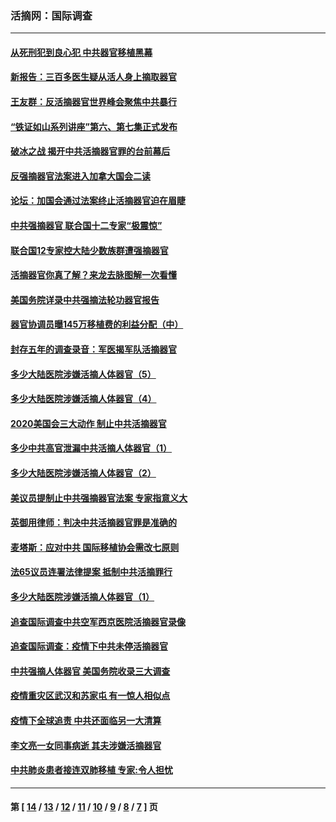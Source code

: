 ### 活摘网：国际调查
---
#### [从死刑犯到良心犯 中共器官移植黑幕](../../pages/nf5947/n13764669.md?07300430) 
#### [新报告：三百多医生疑从活人身上摘取器官](../../pages/nf5947/n13703044.md?07300430) 
#### [王友群：反活摘器官世界峰会聚焦中共暴行](../../pages/nf5947/n13250738.md?07300430) 
#### [“铁证如山系列讲座”第六、第七集正式发布](../../pages/nf5947/n13106287.md?07300430) 
#### [破冰之战 揭开中共活摘器官罪的台前幕后](../../pages/nf5947/n13082457.md?07300430) 
#### [反强摘器官法案进入加拿大国会二读](../../pages/nf5947/n13033450.md?07300430) 
#### [论坛：加国会通过法案终止活摘器官迫在眉睫](../../pages/nf5947/n13029839.md?07300430) 
#### [中共强摘器官 联合国十二专家“极震惊”](../../pages/nf5947/n13024313.md?07300430) 
#### [联合国12专家控大陆少数族群遭强摘器官](../../pages/nf5947/n13023877.md?07300430) 
#### [活摘器官你真了解？来龙去脉图解一次看懂](../../pages/nf5947/n13013820.md?07300430) 
#### [美国务院详录中共强摘法轮功器官报告](../../pages/nf5947/n12944519.md?07300430) 
#### [器官协调员曝145万移植费的利益分配（中）](../../pages/nf5947/n12894547.md?07300430) 
#### [封存五年的调查录音：军医揭军队活摘器官](../../pages/nf5947/n12798692.md?07300430) 
#### [多少大陆医院涉嫌活摘人体器官（5）](../../pages/nf5947/n12768383.md?07300430) 
#### [多少大陆医院涉嫌活摘人体器官（4）](../../pages/nf5947/n12664434.md?07300430) 
#### [2020美国会三大动作 制止中共活摘器官](../../pages/nf5947/n12682004.md?07300430) 
#### [多少中共高官泄漏中共活摘人体器官（1）](../../pages/nf5947/n12671234.md?07300430) 
#### [多少大陆医院涉嫌活摘人体器官（2）](../../pages/nf5947/n12655589.md?07300430) 
#### [美议员提制止中共强摘器官法案 专家指意义大](../../pages/nf5947/n12630561.md?07300430) 
#### [英御用律师：判决中共活摘器官罪是准确的](../../pages/nf5947/n12580740.md?07300430) 
#### [麦塔斯：应对中共 国际移植协会需改七原则](../../pages/nf5947/n12514711.md?07300430) 
#### [法65议员连署法律提案 抵制中共活摘罪行](../../pages/nf5947/n12437047.md?07300430) 
#### [多少大陆医院涉嫌活摘人体器官（1）](../../pages/nf5947/n12414284.md?07300430) 
#### [追查国际调查中共空军西京医院活摘器官录像](../../pages/nf5947/n12348837.md?07300430) 
#### [追查国际调查：疫情下中共未停活摘器官](../../pages/nf5947/n12273415.md?07300430) 
#### [中共强摘人体器官 美国务院收录三大调查](../../pages/nf5947/n12181488.md?07300430) 
#### [疫情重灾区武汉和苏家屯 有一惊人相似点](../../pages/nf5947/n12150824.md?07300430) 
#### [疫情下全球追责 中共还面临另一大清算](../../pages/nf5947/n12070397.md?07300430) 
#### [李文亮一女同事病逝 其夫涉嫌活摘器官](../../pages/nf5947/n11957882.md?07300430) 
#### [中共肺炎患者接连双肺移植 专家:令人担忧](../../pages/nf5947/n11945516.md?07300430) 

---
#### 第 [ [14](./14.md?07300430) / [13](./13.md?07300430) / [12](./12.md?07300430) / [11](./11.md?07300430) / [10](./10.md?07300430) / [9](./9.md?07300430) / [8](./8.md?07300430) / [7](./7.md?07300430) ] 页
